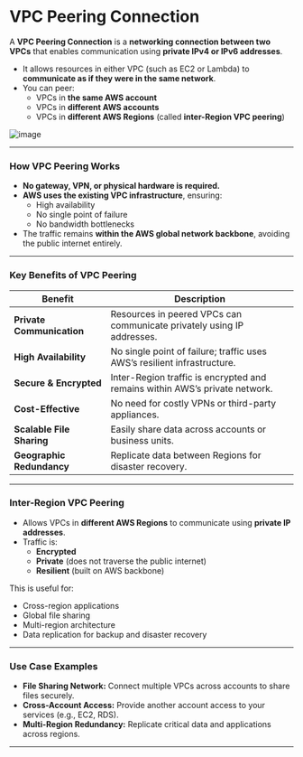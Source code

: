 # VPC Peering Connection

A **VPC Peering Connection** is a **networking connection between two VPCs** that enables communication using **private IPv4 or IPv6 addresses**. 

- It allows resources in either VPC (such as EC2 or Lambda) to **communicate as if they were in the same network**.
- You can peer:
  - VPCs in **the same AWS account**
  - VPCs in **different AWS accounts**
  - VPCs in **different AWS Regions** (called **inter-Region VPC peering**)

![image](https://github.com/user-attachments/assets/a5c02881-1506-41af-8045-d8efb74f1f5e)

---

### **How VPC Peering Works**

- **No gateway, VPN, or physical hardware is required.**
- **AWS uses the existing VPC infrastructure**, ensuring:
  - High availability
  - No single point of failure
  - No bandwidth bottlenecks
- The traffic remains **within the AWS global network backbone**, avoiding the public internet entirely.

---

### **Key Benefits of VPC Peering**

| Benefit | Description |
|--------|-------------|
| **Private Communication** | Resources in peered VPCs can communicate privately using IP addresses. |
| **High Availability** | No single point of failure; traffic uses AWS’s resilient infrastructure. |
| **Secure & Encrypted** | Inter-Region traffic is encrypted and remains within AWS’s private network. |
| **Cost-Effective** | No need for costly VPNs or third-party appliances. |
| **Scalable File Sharing** | Easily share data across accounts or business units. |
| **Geographic Redundancy** | Replicate data between Regions for disaster recovery. |

---

### **Inter-Region VPC Peering**

- Allows VPCs in **different AWS Regions** to communicate using **private IP addresses**.
- Traffic is:
  - **Encrypted**
  - **Private** (does not traverse the public internet)
  - **Resilient** (built on AWS backbone)

This is useful for:
- Cross-region applications
- Global file sharing
- Multi-region architecture
- Data replication for backup and disaster recovery

---

### **Use Case Examples**

-  **File Sharing Network:** Connect multiple VPCs across accounts to share files securely.
-  **Cross-Account Access:** Provide another account access to your services (e.g., EC2, RDS).
-  **Multi-Region Redundancy:** Replicate critical data and applications across regions.

---


